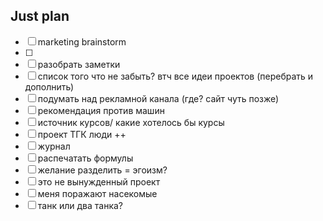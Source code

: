 ## Just plan
- [ ] marketing brainstorm 
- [ ] 
- [ ] разобрать заметки
- [ ] список того что не забыть? втч все идеи проектов (перебрать и дополнить)
- [ ] подумать над рекламной канала (где? сайт чуть позже)
- [ ] рекомендация против машин
- [ ] источник курсов/ какие хотелось бы курсы
- [ ] проект ТГК люди ++
- [ ] журнал
- [ ] распечатать формулы
- [ ] желание разделить = эгоизм?
- [ ] это не вынужденный проект
- [ ] меня поражают насекомые 
- [ ] танк или два танка?
